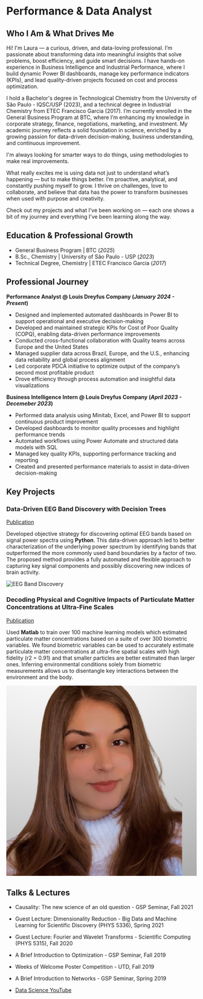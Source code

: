 # Performance & Data Analyst

## Who I Am & What Drives Me
Hi! I'm Laura — a curious, driven, and data-loving professional. I’m passionate about transforming data into meaningful insights that solve problems, boost efficiency, and guide smart decisions. I have hands-on experience in Business Intelligence and Industrial Performance, where I build dynamic Power BI dashboards, manage key performance indicators (KPIs), and lead quality-driven projects focused on cost and process optimization.

I hold a Bachelor's degree in Technological Chemistry from the University of São Paulo - IQSC/USP (2023), and a technical degree in Industrial Chemistry from ETEC Francisco Garcia (2017). I’m currently enrolled in the General Business Program at BTC, where I’m enhancing my knowledge in corporate strategy, finance, negotiations, marketing, and investment. My academic journey reflects a solid foundation in science, enriched by a growing passion for data-driven decision-making, business understanding, and continuous improvement.

I'm always looking for smarter ways to do things, using methodologies to make real improvements.

What really excites me is using data not just to understand what’s happening — but to make things better. I’m proactive, analytical, and constantly pushing myself to grow. I thrive on challenges, love to collaborate, and believe that data has the power to transform businesses when used with purpose and creativity. 

Check out my projects and what I’ve been working on — each one shows a bit of my journey and everything I’ve been learning along the way.

## Education & Professional Growth
- General Business Program | BTC (_2025_)
- B.Sc., Chemistry | University of São Paulo - USP (_2023_)
- Technical Degree, Chemistry | ETEC Francisco Garcia (_2017_)

## Professional Journey
**Performance Analyst @ Louis Dreyfus Company (_January 2024 - Present_)**
- Designed and implemented automated dashboards in Power BI to support operational and executive decision-making
- Developed and maintained strategic KPIs for Cost of Poor Quality (COPQ), enabling data-driven performance improvements
- Conducted cross-functional collaboration with Quality teams across Europe and the United States
- Managed supplier data across Brazil, Europe, and the U.S., enhancing data reliability and global process alignment
- Led corporate PDCA initiative to optimize output of the company’s second most profitable product 
- Drove efficiency through process automation and insightful data visualizations

**Business Intelligence Intern @ Louis Dreyfus Company (_April 2023 - Decemeber 2023_)**
- Performed data analysis using Minitab, Excel, and Power BI to support continuous product improvement
- Developed dashboards to monitor quality processes and highlight performance trends
- Automated workflows using Power Automate and structured data models with SQL
- Managed key quality KPIs, supporting performance tracking and reporting
- Created and presented performance materials to assist in data-driven decision-making
  
## Key Projects
### Data-Driven EEG Band Discovery with Decision Trees
[Publication](https://www.mdpi.com/1424-8220/22/8/3048)

Developed objective strategy for discovering optimal EEG bands based on signal power spectra using **Python**. This data-driven approach led to better characterization of the underlying power spectrum by identifying bands that outperformed the more commonly used band boundaries by a factor of two. The proposed method provides a fully automated and flexible approach to capturing key signal components and possibly discovering new indices of brain activity.

![EEG Band Discovery](/assets/img/eeg_band_discovery.jpeg)

### Decoding Physical and Cognitive Impacts of Particulate Matter Concentrations at Ultra-Fine Scales
[Publication](https://www.mdpi.com/1424-8220/22/11/4240)

Used **Matlab** to train over 100 machine learning models which estimated particulate matter concentrations based on a suite of over 300 biometric variables. We found biometric variables can be used to accurately estimate particulate matter concentrations at ultra-fine spatial scales with high fidelity (r2 = 0.91) and that smaller particles are better estimated than larger ones. Inferring environmental conditions solely from biometric measurements allows us to disentangle key interactions between the environment and the body.

![Bike Study](/assets/img/1743362372772.png) 

## Talks & Lectures
- Causality: The new science of an old question - GSP Seminar, Fall 2021
- Guest Lecture: Dimensionality Reduction - Big Data and Machine Learning for Scientific Discovery (PHYS 5336), Spring 2021
- Guest Lecture: Fourier and Wavelet Transforms - Scientific Computing (PHYS 5315), Fall 2020
- A Brief Introduction to Optimization - GSP Seminar, Fall 2019
- Weeks of Welcome Poster Competition - UTD, Fall 2019
- A Brief Introduction to Networks - GSP Seminar, Spring 2019

- [Data Science YouTube](https://www.youtube.com/channel/UCa9gErQ9AE5jT2DZLjXBIdA)
